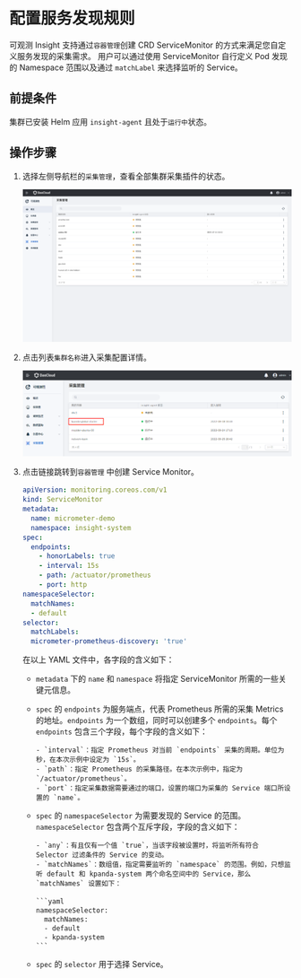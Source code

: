 # 配置服务发现规则

可观测 Insight 支持通过`容器管理`创建 CRD ServiceMonitor 的方式来满足您自定义服务发现的采集需求。
用户可以通过使用 ServiceMonitor 自行定义 Pod 发现的 Namespace 范围以及通过 `matchLabel` 来选择监听的 Service。

## 前提条件

集群已安装 Helm 应用 `insight-agent` 且处于`运行中`状态。

## 操作步骤

1. 选择左侧导航栏的`采集管理`，查看全部集群采集插件的状态。

    ![集群列表](../../images/collectmanage02.png)

2. 点击列表`集群名称`进入采集配置详情。

    ![集群列表](../../images/service-discover.png)

3. 点击链接跳转到`容器管理` 中创建 Service Monitor。

    ```yaml
    apiVersion: monitoring.coreos.com/v1
    kind: ServiceMonitor
    metadata:
      name: micrometer-demo
      namespace: insight-system
    spec:
      endpoints:
   	    - honorLabels: true
   	    - interval: 15s
        - path: /actuator/prometheus
        - port: http
    namespaceSelector:
      matchNames:
      - default
    selector:
      matchLabels:
      micrometer-prometheus-discovery: 'true'
    ```

	  在以上 YAML 文件中，各字段的含义如下：

	  - `metadata` 下的 `name` 和 `namespace` 将指定 ServiceMonitor 所需的一些关键元信息。

	  - `spec` 的 `endpoints` 为服务端点，代表 Prometheus 所需的采集 Metrics 的地址。`endpoints` 为一个数组，同时可以创建多个 `endpoints`。每个 `endpoints` 包含三个字段，每个字段的含义如下：

		    - `interval`：指定 Prometheus 对当前 `endpoints` 采集的周期。单位为秒，在本次示例中设定为 `15s`。
		    - `path`：指定 Prometheus 的采集路径。在本次示例中，指定为 `/actuator/prometheus`。
		    - `port`：指定采集数据需要通过的端口，设置的端口为采集的 Service 端口所设置的 `name`。

	  - `spec` 的 `namespaceSelector` 为需要发现的 Service 的范围。`namespaceSelector` 包含两个互斥字段，字段的含义如下：

		    - `any`：有且仅有一个值 `true`，当该字段被设置时，将监听所有符合 Selector 过滤条件的 Service 的变动。
		    - `matchNames`：数组值，指定需要监听的 `namespace` 的范围。例如，只想监听 default 和 kpanda-system 两个命名空间中的 Service，那么 `matchNames` 设置如下：

            ```yaml
            namespaceSelector:
              matchNames:
              - default
              - kpanda-system
            ```
			
	  - `spec` 的 `selector` 用于选择 Service。
